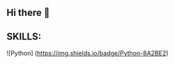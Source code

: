 ## Hi there 👋

<!--
**jenviera/jenviera** is a ✨ _special_ ✨ repository because its `README.md` (this file) appears on your GitHub profile.

Here are some ideas to get you started:

- 🌱 I’m currently learning ...
- 👯 I’m looking to collaborate on ...
- 🤔 I’m looking for help with ...
- 💬 Ask me about ...
- 📫 How to reach me: https://www.linkedin.com/in/jenniffer-viera-5794b4245/
- ⚡ Fun fact: ...
-->
## SKILLS:
![Python] (https://img.shields.io/badge/Python-8A2BE2) </br>
